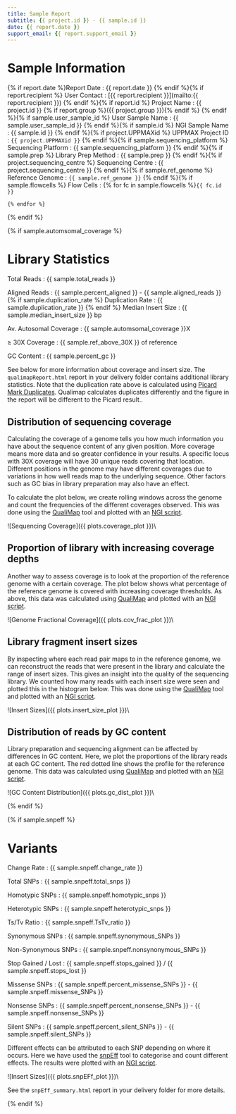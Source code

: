 ```yaml
---
title: Sample Report
subtitle: {{ project.id }} - {{ sample.id }}
date: {{ report.date }}
support_email: {{ report.support_email }}
---
```


# Sample Information

{% if report.date %}Report Date
:   {{ report.date }}
{% endif %}{% if report.recipient %}
User Contact
:   [{{ report.recipient }}](mailto:{{ report.recipient }})
{% endif %}{% if report.id %}
Project Name
:   {{ project.id }} {% if report.group %}({{ project.group }}){% endif %}
{% endif %}{% if sample.user_sample_id %}
User Sample Name
:   {{ sample.user_sample_id }}
{% endif %}{% if sample.id %}
NGI Sample Name
:   {{ sample.id }}
{% endif %}{% if project.UPPMAXid %}
UPPMAX Project ID
:   `{{ project.UPPMAXid }}`
{% endif %}{% if sample.sequencing_platform %}
Sequencing Platform
:   {{ sample.sequencing_platform }}
{% endif %}{% if sample.prep %}
Library Prep Method
:   {{ sample.prep }}
{% endif %}{% if project.sequencing_centre %}
Sequencing Centre
:   {{ project.sequencing_centre }}
{% endif %}{% if sample.ref_genome %}
Reference Genome
:   `{{ sample.ref_genome }}`
{% endif %}{% if sample.flowcells %}
Flow Cells
:   {% for fc in sample.flowcells %}`{{ fc.id }}`
    
    {% endfor %}
{% endif %}

{% if sample.automsomal_coverage %}
# Library Statistics

Total Reads
:   {{ sample.total_reads }}

Aligned Reads
:   {{ sample.percent_aligned }} - {{ sample.aligned_reads }}
{% if sample.duplication_rate %}
Duplication Rate
:   {{ sample.duplication_rate }}
{% endif %}
Median Insert Size
:   {{ sample.median_insert_size }} bp

Av. Autosomal Coverage
:   {{ sample.automsomal_coverage }}X

&ge; 30X Coverage
:   {{ sample.ref_above_30X }} of reference

GC Content
:   {{ sample.percent_gc }}

See below for more information about coverage and insert size. The
`qualimapReport.html` report in your delivery folder contains additional library
statistics. Note that the duplication rate above is calculated using
[Picard Mark Duplicates](http://broadinstitute.github.io/picard/command-line-overview.html#MarkDuplicates).
Qualimap calculates duplicates differently and the figure in
the report will be different to the Picard result..

## Distribution of sequencing coverage
Calculating the coverage of a genome tells you how much information you have
about the sequence content of any given position. More coverage means more data
and so greater confidence in your results. A specific locus with 30X coverage
will have 30 unique reads covering that location. Different positions in the
genome may have different coverages due to variations in how well reads map to
the underlying sequence. Other factors such as GC bias in library preparation
may also have an effect.

To calculate the plot below, we create rolling windows across the genome and
count the frequencies of the different coverages observed. This was done using
the [QualiMap](http://qualimap.bioinfo.cipf.es/) tool and plotted with an
[NGI script](https://github.com/SciLifeLab/visualizations).

![Sequencing Coverage]({{ plots.coverage_plot }})\


## Proportion of library with increasing coverage depths
Another way to assess coverage is to look at the proportion of the reference
genome with a certain coverage. The plot below shows what percentage of the
reference genome is covered with increasing coverage thresholds. As above, this
data was calculated using [QualiMap](http://qualimap.bioinfo.cipf.es/) and plotted
with an [NGI script](https://github.com/SciLifeLab/visualizations).

![Genome Fractional Coverage]({{ plots.cov_frac_plot }})\


## Library fragment insert sizes
By inspecting where each read pair maps to in the reference genome, we can
reconstruct the reads that were present in the library and calculate the range
of insert sizes. This gives an insight into the quality of the sequencing
library. We counted how many reads with each insert size were seen and plotted
this in the histogram below. This was done using the
[QualiMap](http://qualimap.bioinfo.cipf.es/) tool and plotted with an
[NGI script](https://github.com/SciLifeLab/visualizations).

![Insert Sizes]({{ plots.insert_size_plot }})\


## Distribution of reads by GC content
Library preparation and sequencing alignment can be affected by differences in
GC content. Here, we plot the proportions of the library reads at each GC
content. The red dotted line shows the profile for the reference genome. 
This data was calculated using [QualiMap](http://qualimap.bioinfo.cipf.es/)
and plotted with an [NGI script](https://github.com/SciLifeLab/visualizations).

![GC Content Distribution]({{ plots.gc_dist_plot }})\

{% endif %}

{% if sample.snpeff %}
# Variants

Change Rate
:   {{ sample.snpeff.change_rate }}

Total SNPs
:   {{ sample.snpeff.total_snps }}

Homotypic SNPs
:   {{ sample.snpeff.homotypic_snps }}

Heterotypic SNPs
:   {{ sample.snpeff.heterotypic_snps }}

Ts/Tv Ratio
:   {{ sample.snpeff.TsTv_ratio }}

Synonymous SNPs
:   {{ sample.snpeff.synonymous_SNPs }}

Non-Synonymous SNPs
:   {{ sample.snpeff.nonsynonymous_SNPs }}

Stop Gained / Lost
:   {{ sample.snpeff.stops_gained }} / {{ sample.snpeff.stops_lost }}

Missense SNPs
:   {{ sample.snpeff.percent_missense_SNPs }}  -   {{ sample.snpeff.missense_SNPs }}

Nonsense SNPs
:   {{ sample.snpeff.percent_nonsense_SNPs }}  -   {{ sample.snpeff.nonsense_SNPs }}

Silent SNPs
:   {{ sample.snpeff.percent_silent_SNPs }}  -   {{ sample.snpeff.silent_SNPs }}

Different effects can be attributed to each SNP depending on where it occurs.
Here we have used the [snpEff](http://snpeff.sourceforge.net/) tool to
categorise and count different effects. The results were plotted with an
[NGI script](https://github.com/SciLifeLab/visualizations).

![Insert Sizes]({{ plots.snpEFf_plot }})\

See the `snpEff_summary.html` report in your delivery folder for more details.

{% endif %}



